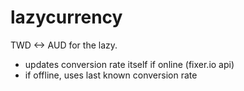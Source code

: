 # lazycurrency

TWD <-> AUD for the lazy.
* updates conversion rate itself if online (fixer.io api)
* if offline, uses last known conversion rate
